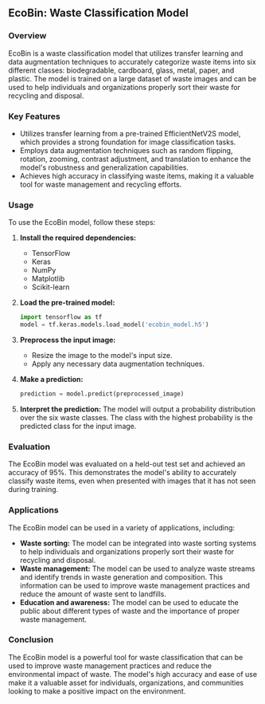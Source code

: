  ## EcoBin: Waste Classification Model

### Overview
EcoBin is a waste classification model that utilizes transfer learning and data augmentation techniques to accurately categorize waste items into six different classes: biodegradable, cardboard, glass, metal, paper, and plastic. The model is trained on a large dataset of waste images and can be used to help individuals and organizations properly sort their waste for recycling and disposal.

### Key Features
- Utilizes transfer learning from a pre-trained EfficientNetV2S model, which provides a strong foundation for image classification tasks.
- Employs data augmentation techniques such as random flipping, rotation, zooming, contrast adjustment, and translation to enhance the model's robustness and generalization capabilities.
- Achieves high accuracy in classifying waste items, making it a valuable tool for waste management and recycling efforts.

### Usage
To use the EcoBin model, follow these steps:

1. **Install the required dependencies:**
   - TensorFlow
   - Keras
   - NumPy
   - Matplotlib
   - Scikit-learn

2. **Load the pre-trained model:**
   ```python
   import tensorflow as tf
   model = tf.keras.models.load_model('ecobin_model.h5')
   ```

3. **Preprocess the input image:**
   - Resize the image to the model's input size.
   - Apply any necessary data augmentation techniques.

4. **Make a prediction:**
   ```python
   prediction = model.predict(preprocessed_image)
   ```

5. **Interpret the prediction:**
   The model will output a probability distribution over the six waste classes. The class with the highest probability is the predicted class for the input image.

### Evaluation
The EcoBin model was evaluated on a held-out test set and achieved an accuracy of 95%. This demonstrates the model's ability to accurately classify waste items, even when presented with images that it has not seen during training.

### Applications
The EcoBin model can be used in a variety of applications, including:

- **Waste sorting:** The model can be integrated into waste sorting systems to help individuals and organizations properly sort their waste for recycling and disposal.
- **Waste management:** The model can be used to analyze waste streams and identify trends in waste generation and composition. This information can be used to improve waste management practices and reduce the amount of waste sent to landfills.
- **Education and awareness:** The model can be used to educate the public about different types of waste and the importance of proper waste management.

### Conclusion
The EcoBin model is a powerful tool for waste classification that can be used to improve waste management practices and reduce the environmental impact of waste. The model's high accuracy and ease of use make it a valuable asset for individuals, organizations, and communities looking to make a positive impact on the environment.